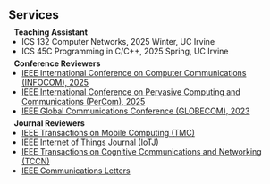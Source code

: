 <h1 id="services"></h1>

<h2 style="margin: 60px 0px 10px;">Services</h2>

<h4 style="margin:0 10px 0;">Teaching Assistant</h4>

<ul style="margin:0 0 5px;">
<li>ICS 132 Computer Networks, 2025 Winter, UC Irvine</li>
<li>ICS 45C Programming in C/C++, 2025 Spring, UC Irvine</li>
</ul>






<h4 style="margin:0 10px 0;">Conference Reviewers</h4>

<ul style="margin:0 0 5px;">
  <li><a href="https://infocom2025.ieee-infocom.org//"><autocolor> IEEE International Conference on Computer Communications (INFOCOM), 2025</autocolor></a></li>
  <li><a href="https://www.percom.org/"><autocolor> IEEE International Conference on Pervasive Computing and Communications (PerCom), 2025</autocolor></a></li>
  <li><a href="https://globecom2023.ieee-globecom.org/"><autocolor> IEEE Global Communications Conference (GLOBECOM), 2023</autocolor></a></li>
</ul>






<h4 style="margin:0 10px 0;">Journal Reviewers</h4>

<ul style="margin:0 0 20px;">
    <li><a href="https://xplorestaging.ieee.org/xpl/RecentIssue.jsp?punumber=7755"><autocolor>IEEE Transactions on Mobile Computing (TMC)</autocolor></a></li>
    <li><a href="https://ieeexplore.ieee.org/xpl/RecentIssue.jsp?punumber=6488907"><autocolor>IEEE Internet of Things Journal (IoTJ)</autocolor></a></li>
    <li><a href="https://ieeexplore.ieee.org/xpl/RecentIssue.jsp?punumber=6687307"><autocolor>IEEE Transactions on Cognitive Communications and Networking (TCCN)</autocolor></a></li>
    <li><a href="https://ieeexplore.ieee.org/xpl/RecentIssue.jsp?punumber=4234"><autocolor>IEEE Communications Letters</autocolor></a></li>
</ul>
